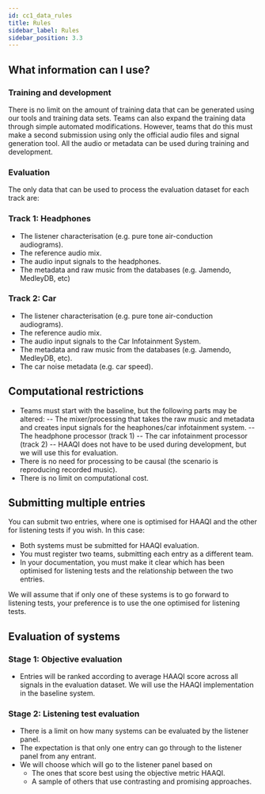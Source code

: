 ```yaml
---
id: cc1_data_rules
title: Rules
sidebar_label: Rules
sidebar_position: 3.3
---
```


<!-- copied to submission>rules, to be deleted -->
## What information can I use?

### Training and development

There is no limit on the amount of training data that can be generated using our tools and training data sets. Teams can also expand the training data through simple automated modifications. However, teams that do this must make a second submission using only the official audio files and signal generation tool. All the audio or metadata can be used during training and development.

### Evaluation

The only data that can be used to process the evaluation dataset for each track are:

### Track 1: Headphones

- The listener characterisation (e.g. pure tone air-conduction audiograms).
- The reference audio mix.
- The audio input signals to the headphones.
- The metadata and raw music from the databases (e.g. Jamendo, MedleyDB, etc)

### Track 2: Car

- The listener characterisation (e.g. pure tone air-conduction audiograms).
- The reference audio mix.
- The audio input signals to the Car Infotainment System.
- The metadata and raw music from the databases (e.g. Jamendo, MedleyDB, etc).
- The car noise metadata (e.g. car speed).

## Computational restrictions

- Teams must start with the baseline, but the following parts may be altered:
-- The mixer/processing that takes the raw music and metadata and creates input signals for the heaphones/car infotainment system.
-- The headphone processor (track 1)
-- The car infotainment processor (track 2)
-- HAAQI does not have to be used during development, but we will use this for evaluation.
- There is no need for processing to be causal (the scenario is reproducing recorded music).
- There is no limit on computational cost.

## Submitting multiple entries

You can submit two entries, where one is optimised for HAAQI and the other for listening tests if you wish. In this case:

- Both systems must be submitted for HAAQI evaluation.
- You must register two teams, submitting each entry as a different team.
- In your documentation, you must make it clear which has been optimised for listening tests and the relationship between the two entries.

We will assume that if only one of these systems is to go forward to listening tests, your preference is to use the one optimised for listening tests.

## Evaluation of systems

### Stage 1: Objective evaluation

- Entries will be ranked according to average HAAQI score across all signals in the evaluation dataset. We will use the HAAQI implementation in the baseline system.

### Stage 2: Listening test evaluation

- There is a limit on how many systems can be evaluated by the listener panel.
- The expectation is that only one entry can go through to the listener panel from any entrant.
- We will choose which will go to the listener panel based on
   - The ones that score best using the objective metric HAAQI.
   - A sample of others that use contrasting and promising approaches.